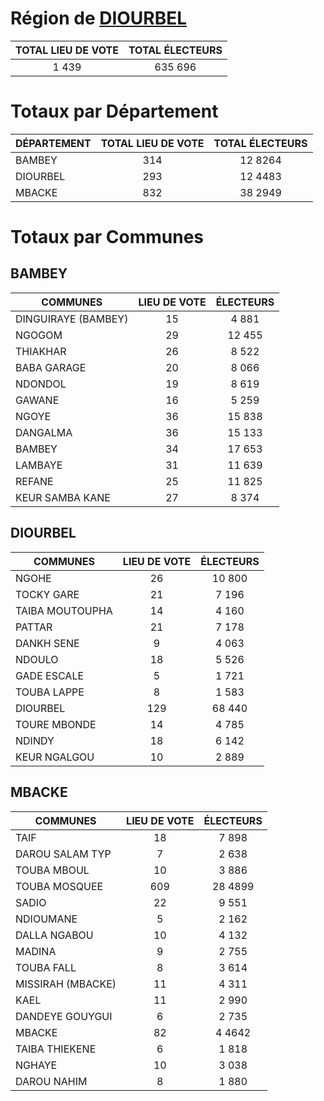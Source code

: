 # Région de [DIOURBEL](DIOURBEL.csv)

| TOTAL LIEU DE VOTE | TOTAL ÉLECTEURS |
|:----------------:|:-----------------:|
| 1 439 | 635 696 |

# Totaux par Département

| DÉPARTEMENT | TOTAL LIEU DE VOTE | TOTAL ÉLECTEURS |
| ------------ |:----------------:|:-----------------:|
| BAMBEY | 314 | 12 8264 |
| DIOURBEL | 293 | 12 4483 |
| MBACKE | 832 | 38 2949 |

# Totaux par Communes

## BAMBEY

| COMMUNES | LIEU DE VOTE | ÉLECTEURS |
| --------- |:-----:|:-----:|
| DINGUIRAYE (BAMBEY) | 15 | 4 881 |
| NGOGOM | 29 | 12 455 |
| THIAKHAR | 26 | 8 522 |
| BABA GARAGE | 20 | 8 066 |
| NDONDOL | 19 | 8 619 |
| GAWANE | 16 | 5 259 |
| NGOYE | 36 | 15 838 |
| DANGALMA | 36 | 15 133 |
| BAMBEY | 34 | 17 653 |
| LAMBAYE | 31 | 11 639 |
| REFANE | 25 | 11 825 |
| KEUR SAMBA KANE | 27 | 8 374 |

## DIOURBEL

| COMMUNES | LIEU DE VOTE | ÉLECTEURS |
| --------- |:-----:|:-----:|
| NGOHE | 26 | 10 800 |
| TOCKY GARE | 21 | 7 196 |
| TAIBA MOUTOUPHA | 14 | 4 160 |
| PATTAR | 21 | 7 178 |
| DANKH SENE | 9 | 4 063 |
| NDOULO | 18 | 5 526 |
| GADE ESCALE | 5 | 1 721 |
| TOUBA LAPPE | 8 | 1 583 |
| DIOURBEL | 129 | 68 440 |
| TOURE MBONDE | 14 | 4 785 |
| NDINDY | 18 | 6 142 |
| KEUR NGALGOU | 10 | 2 889 |

## MBACKE

| COMMUNES | LIEU DE VOTE | ÉLECTEURS |
| --------- |:-----:|:-----:|
| TAIF | 18 | 7 898 |
| DAROU SALAM TYP | 7 | 2 638 |
| TOUBA MBOUL | 10 | 3 886 |
| TOUBA MOSQUEE | 609 | 28 4899 |
| SADIO | 22 | 9 551 |
| NDIOUMANE | 5 | 2 162 |
| DALLA NGABOU | 10 | 4 132 |
| MADINA | 9 | 2 755 |
| TOUBA FALL | 8 | 3 614 |
| MISSIRAH (MBACKE) | 11 | 4 311 |
| KAEL | 11 | 2 990 |
| DANDEYE GOUYGUI | 6 | 2 735 |
| MBACKE | 82 | 4 4642 |
| TAIBA THIEKENE | 6 | 1 818 |
| NGHAYE | 10 | 3 038 |
| DAROU NAHIM | 8 | 1 880 |
